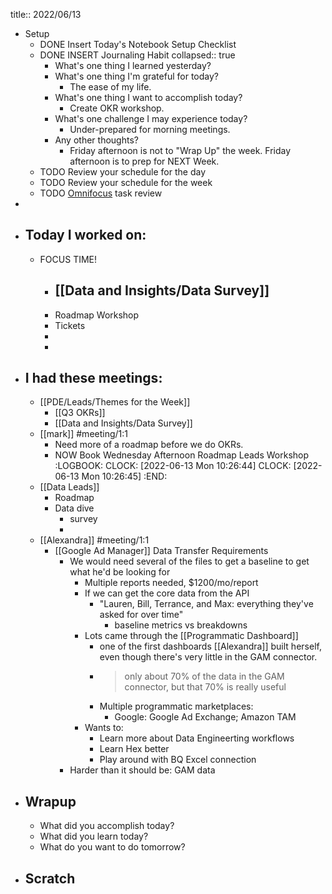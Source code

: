 title:: 2022/06/13

- Setup
	- DONE Insert Today's Notebook Setup Checklist
	- DONE INSERT Journaling Habit
	  collapsed:: true
		- What's one thing I learned yesterday?
		- What's one thing I'm grateful for today?
			- The ease of my life.
		- What's one thing I want to accomplish today?
			- Create OKR workshop.
		- What's one challenge I may experience today?
			- Under-prepared for morning meetings.
		- Any other thoughts?
			- Friday afternoon is not to "Wrap Up" the week. Friday afternoon is to prep for NEXT Week.
	- TODO Review your schedule for the day
	- TODO Review your schedule for the week
	- TODO [Omnifocus](omnifocus://) task review
-
- ## Today I worked on:
	- FOCUS TIME!
		- [[Data and Insights/Data Survey]]
			-
		- Roadmap Workshop
		- Tickets
		-
		-
- ## I had these meetings:
	- [[PDE/Leads/Themes for the Week]]
		- [[Q3 OKRs]]
		- [[Data and Insights/Data Survey]]
	- [[mark]] #meeting/1:1
		- Need more of a roadmap before we do OKRs.
		- NOW Book Wednesday Afternoon Roadmap Leads Workshop
		  :LOGBOOK:
		  CLOCK: [2022-06-13 Mon 10:26:44]
		  CLOCK: [2022-06-13 Mon 10:26:45]
		  :END:
	- [[Data Leads]]
		- Roadmap
		- Data dive
			- survey
			-
	- [[Alexandra]] #meeting/1:1
		- [[Google Ad Manager]] Data Transfer Requirements
			- We would need several of the files to get a baseline to get what he'd be looking for
				- Multiple reports needed, $1200/mo/report
				- If we can get the core data from the API
					- "Lauren, Bill, Terrance, and Max: everything they've asked for over time"
						- baseline metrics vs breakdowns
				- Lots came through the [[Programmatic Dashboard]]
					- one of the first dashboards [[Alexandra]] built herself, even though there's very little in the GAM connector.
					- > only about 70% of the data in the GAM connector, but that 70% is really useful
					- Multiple programmatic marketplaces:
						- Google: Google Ad Exchange; Amazon TAM
				- Wants to:
					- Learn more about Data Engineerting workflows
					- Learn Hex better
					- Play around with BQ Excel connection
			- Harder than it should be: GAM data
- ## Wrapup
	- What did you accomplish today?
	- What did you learn today?
	- What do you want to do tomorrow?
- ## Scratch